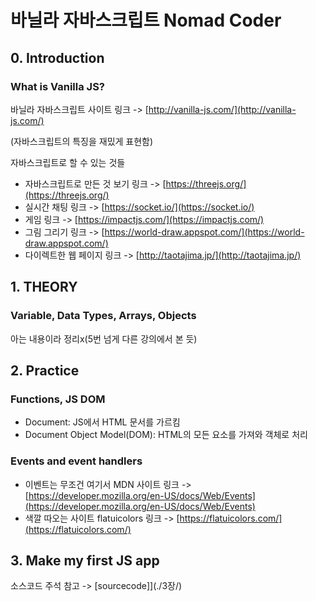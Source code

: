 # 바닐라 자바스크립트 Nomad Coder

## 0. Introduction

### What is Vanilla JS?

바닐라 자바스크립트 사이트 링크 -> [http://vanilla-js.com/](http://vanilla-js.com/)

(자바스크립트의 특징을 재밌게 표현함)

자바스크립트로 할 수 있는 것들

- 자바스크립트로 만든 것 보기 링크 -> [https://threejs.org/](https://threejs.org/)
- 실시간 채팅 링크 -> [https://socket.io/](https://socket.io/)
- 게임 링크 -> [https://impactjs.com/](https://impactjs.com/)
- 그림 그리기 링크 -> [https://world-draw.appspot.com/](https://world-draw.appspot.com/)
- 다이렉트한 웹 페이지 링크 -> [http://taotajima.jp/](http://taotajima.jp/)

## 1. THEORY

### Variable, Data Types, Arrays, Objects

아는 내용이라 정리x(5번 넘게 다른 강의에서 본 듯)

## 2. Practice

### Functions, JS DOM

- Document: JS에서 HTML 문서를 가르킴
- Document Object Model(DOM): HTML의 모든 요소를 가져와 객체로 처리

### Events and event handlers

- 이벤트는 무조건 여기서 MDN 사이트 링크 -> [https://developer.mozilla.org/en-US/docs/Web/Events](https://developer.mozilla.org/en-US/docs/Web/Events)
- 색깔 따오는 사이트 flatuicolors 링크 -> [https://flatuicolors.com/](https://flatuicolors.com/)

## 3. Make my first JS app

소스코드 주석 참고 -> [sourcecode]](./3장/)

